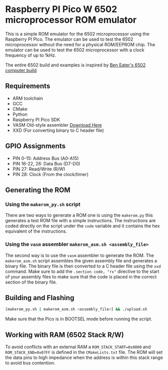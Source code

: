 # Raspberry PI Pico W 6502 microprocessor ROM emulator

This is a simple ROM emulator for the 6502 microprocessor using the Raspberry PI Pico. The emulator can be used to test the 6502 microprocessor without the need for a physical ROM/EEPROM chip. The emulator can be used to test the 6502 microprocessor with a clock frequency of up to 1kHz.

The entire 6502 build and examples is inspired by [Ben Eater's 6502 computer build](https://eater.net/6502)

## Requirements
- ARM toolchain
- GCC
- CMake
- Python
- Raspberry PI Pico SDK
- VASM Old-style assembler [Download Here](http://www.compilers.de/vasm.html)
- XXD (For converting binary to C header file)

## GPIO Assignments

- PIN 0-15: Address Bus (A0-A15)
- PIN 16-22, 26: Data Bus (D7-D0)
- PIN 27: Read/Write (R/W)
- PIN 28: Clock (From the clock/timer)

## Generating the ROM

### Using the `makerom_py.sh` script
There are two ways to generate a ROM one is using the `makerom.py` this generates a test ROM file with a simple instructions. The instructions
are coded directly on the script under the `code` variable and it contains the hex equivalent of the instructions.

### Using the `vasm` assembler `makerom_asm.sh <assembly_file>`
The second way is to use the `vasm` assembler to generate the ROM. The `makerom_asm.sh` script assembles the given assembly file and generates a binary file.
The binary file is then converted to a C header file using the `xxd` command. Make sure to add the `.section code, "rx"` directive to the start of your assembly files to make sure that the code is placed in the correct section of the binary file.

## Building and Flashing
```bash
[makerom_py.sh | makerom_asm.sh <assembly_file>] && ./upload.sh
```

Make sure that the Pico is in BOOTSEL mode before running the script.

## Working with RAM (6502 Stack R/W)
To avoid conflicts with an external RAM a `ROM_STACK_START=0x0000` and `ROM_STACK_END=0x07FF` is defined in the `CMakeLists.txt` file. The ROM will set the data pins to high impedance when the address is within this stack range to avoid bus contention.